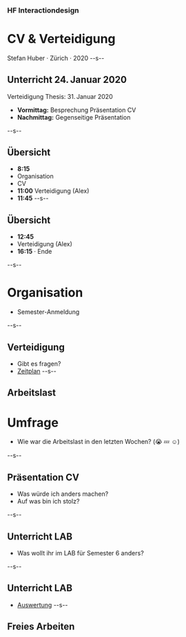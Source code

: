 ### HF Interactiondesign

# CV & Verteidigung

Stefan Huber · Zürich · 2020 <!-- .element: class="footer" -->
--s--
## Unterricht 24. Januar 2020
Verteidigung Thesis: 31. Januar 2020  

* **Vormittag:** Besprechung Präsentation CV
* **Nachmittag:** Gegenseitige Präsentation

--s--
## Übersicht

* **8:15**
* Organisation
* CV
* **11:00** Verteidigung (Alex)
* **11:45**
--s--
## Übersicht

* **12:45**
* Verteidigung (Alex)
* **16:15** · Ende

--s--
# Organisation
* Semester-Anmeldung

--s--
## Verteidigung
* Gibt es fragen?
* [Zeitplan](https://signalwerk.github.io/IAD.LAB.DOC/thesis/)
--s--
## Arbeitslast

# Umfrage
* Wie war die Arbeitslast in den letzten Wochen? (😭 💤 ☺️)


--s--
## Präsentation CV
* Was würde ich anders machen?
* Auf was bin ich stolz?


--s--
## Unterricht LAB

* Was wollt ihr im LAB für Semester 6 anders?

--s--
## Unterricht LAB

* [Auswertung](https://umfragen.sfgz.ch/kurs/622629 )
--s--

## Freies Arbeiten
